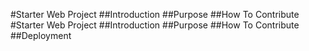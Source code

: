 #Starter Web Project ##Introduction ##Purpose ##How To Contribute
#Starter Web Project ##Introduction ##Purpose ##How To Contribute
##Deployment

